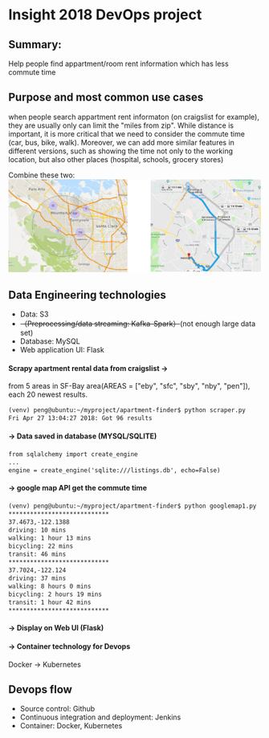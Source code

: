 # Insight 2018 DevOps project



## Summary:
Help people find appartment/room rent information which has less commute time


## Purpose and most common use cases
when people search appartment rent informaton (on craigslist for example), they are usually only can limit the "miles from zip".
While distance is important, it is more critical that we need to consider the commute time (car, bus, bike, walk). Moreover, we can add more similar features in different versions, such as showing the time not only to the working location, but also other places (hospital, schools, grocery stores)


Combine these two:
![image](https://github.com/pzeng123/Insight2018DO/blob/master/img/1.png "image 1")



## Data Engineering technologies


* Data: S3
* ~~（Preprocessing/data streaming: Kafka-Spark）~~(not enough large data set)
* Database: MySQL
* Web application UI: Flask


#### Scrapy apartment rental data from craigslist ->
from 5 areas in SF-Bay area(AREAS = ["eby", "sfc", "sby", "nby", "pen"]), each 20 newest results.

```
(venv) peng@ubuntu:~/myproject/apartment-finder$ python scraper.py
Fri Apr 27 13:04:27 2018: Got 96 results
```

#### -> Data saved in database (MYSQL/SQLITE)
```
from sqlalchemy import create_engine
...
engine = create_engine('sqlite:///listings.db', echo=False)
```

#### -> google map API get the commute time

```
(venv) peng@ubuntu:~/myproject/apartment-finder$ python googlemap1.py
****************************
37.4673,-122.1388
driving: 10 mins
walking: 1 hour 13 mins
bicycling: 22 mins
transit: 46 mins
****************************
37.7024,-122.124
driving: 37 mins
walking: 8 hours 0 mins
bicycling: 2 hours 19 mins
transit: 1 hour 42 mins
****************************
```
#### -> Display on Web UI (Flask)


#### -> Container technology for Devops
 Docker -> Kubernetes




## Devops flow

* Source control: Github
* Continuous integration and deployment: Jenkins
* Container: Docker, Kubernetes











